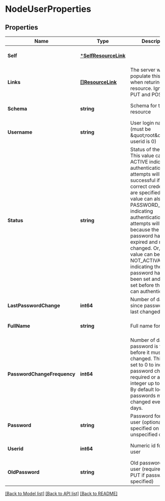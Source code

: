 # NodeUserProperties

## Properties
Name | Type | Description | Notes
------------ | ------------- | ------------- | -------------
**Self** | [***SelfResourceLink**](SelfResourceLink.md) |  | [optional] [default to null]
**Links** | [**[]ResourceLink**](ResourceLink.md) | The server will populate this field when returing the resource. Ignored on PUT and POST. | [optional] [default to null]
**Schema** | **string** | Schema for this resource | [optional] [default to null]
**Username** | **string** | User login name (must be \&quot;root\&quot; if userid is 0) | [optional] [default to null]
**Status** | **string** | Status of the user. This value can be ACTIVE indicating authentication attempts will be successful if the correct credentials are specified. The value can also be PASSWORD_EXPIRED indicating authentication attempts will fail because the user&#x27;s password has expired and must be changed. Or, this value can be NOT_ACTIVATED indicating the user&#x27;s password has not yet been set and must be set before the user can authenticate. | [optional] [default to null]
**LastPasswordChange** | **int64** | Number of days since password was last changed | [optional] [default to null]
**FullName** | **string** | Full name for the user | [optional] [default to null]
**PasswordChangeFrequency** | **int64** | Number of days password is valid before it must be changed. This can be set to 0 to indicate no password change is required or a positive integer up to 9999. By default local user passwords must be changed every 90 days. | [optional] [default to null]
**Password** | **string** | Password for the user (optionally specified on PUT, unspecified on GET) | [optional] [default to null]
**Userid** | **int64** | Numeric id for the user | [optional] [default to null]
**OldPassword** | **string** | Old password for the user (required on PUT if password specified) | [optional] [default to null]

[[Back to Model list]](../README.md#documentation-for-models) [[Back to API list]](../README.md#documentation-for-api-endpoints) [[Back to README]](../README.md)

